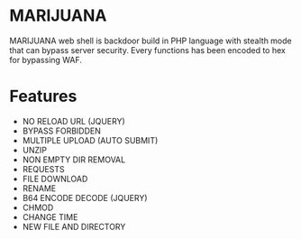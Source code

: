 # MARIJUANA

MARIJUANA web shell is backdoor build in PHP language with stealth mode that can bypass server security. Every functions has been encoded to hex for bypassing WAF.

# Features
- NO RELOAD URL (JQUERY)
- BYPASS FORBIDDEN
- MULTIPLE UPLOAD (AUTO SUBMIT)
- UNZIP
- NON EMPTY DIR REMOVAL
- REQUESTS
- FILE DOWNLOAD
- RENAME
- B64 ENCODE DECODE (JQUERY)
- CHMOD
- CHANGE TIME
- NEW FILE AND DIRECTORY
